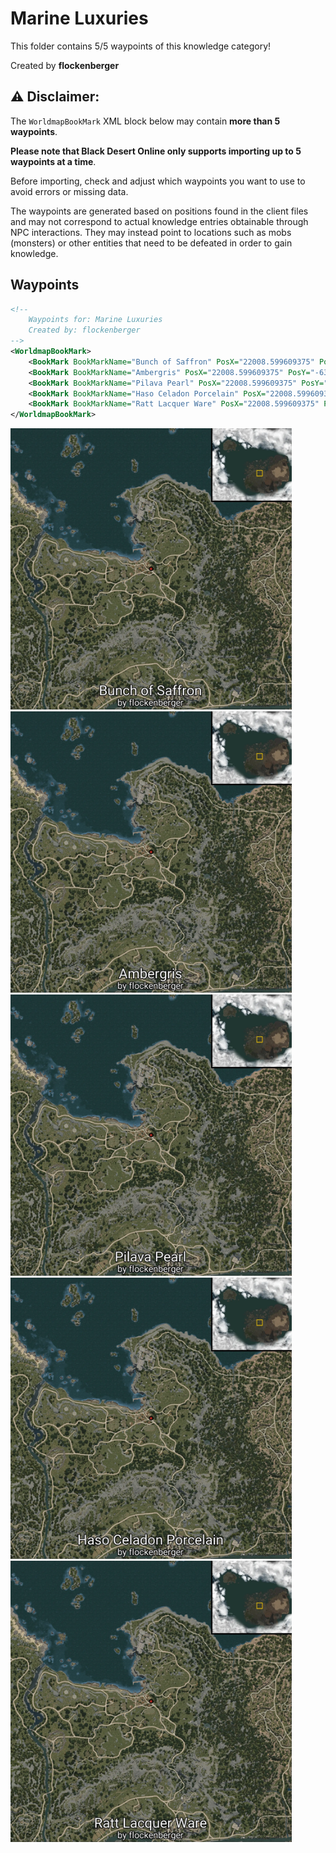 # Marine Luxuries

This folder contains 5/5 waypoints of this knowledge category!


Created by **flockenberger**

## ⚠️ Disclaimer:
The `WorldmapBookMark` XML block below may contain **more than 5 waypoints**.

**Please note that Black Desert Online only supports importing up to 5 waypoints at a time**.

Before importing, check and adjust which waypoints you want to use to avoid errors or missing data.

The waypoints are generated based on positions found in the client files and may not correspond to actual knowledge entries obtainable through NPC interactions.
They may instead point to locations such as mobs (monsters) or other entities that need to be defeated in order to gain knowledge.

## Waypoints
```xml
<!--
    Waypoints for: Marine Luxuries
    Created by: flockenberger
-->
<WorldmapBookMark>
    <BookMark BookMarkName="Bunch of Saffron" PosX="22008.599609375" PosY="-6342.91015625" PosZ="76542.6015625" />
    <BookMark BookMarkName="Ambergris" PosX="22008.599609375" PosY="-6342.91015625" PosZ="76542.6015625" />
    <BookMark BookMarkName="Pilava Pearl" PosX="22008.599609375" PosY="-6342.91015625" PosZ="76542.6015625" />
    <BookMark BookMarkName="Haso Celadon Porcelain" PosX="22008.599609375" PosY="-6342.91015625" PosZ="76542.6015625" />
    <BookMark BookMarkName="Ratt Lacquer Ware" PosX="22008.599609375" PosY="-6342.91015625" PosZ="76542.6015625" />
</WorldmapBookMark>
```

<img src="./Marine Luxuries_Bunch of Saffron_Preview.webp" width="450"/> <img src="./Marine Luxuries_Ambergris_Preview.webp" width="450"/> <img src="./Marine Luxuries_Pilava Pearl_Preview.webp" width="450"/> <img src="./Marine Luxuries_Haso Celadon Porcelain_Preview.webp" width="450"/> <img src="./Marine Luxuries_Ratt Lacquer Ware_Preview.webp" width="450"/> 